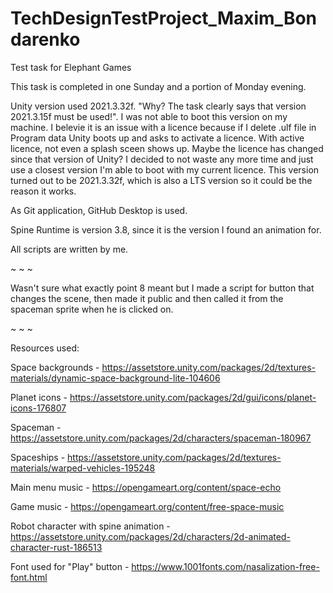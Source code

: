 # TechDesignTestProject_Maxim_Bondarenko
Test task for Elephant Games


This task is completed in one Sunday and a portion of Monday evening.

Unity version used 2021.3.32f. "Why? The task clearly says that version 2021.3.15f must be used!".
I was not able to boot this version on my machine.
I belevie it is an issue with a licence because if I delete .ulf file in Program data Unity boots up and asks to activate a licence.
With active licence, not even a splash sceen shows up. Maybe the licence has changed since that version of Unity?
I decided to not waste any more time and just use a closest version I'm able to boot with my current licence.
This version turned out to be 2021.3.32f, which is also a LTS version so it could be the reason it works.

As Git application, GitHub Desktop is used.

Spine Runtime is version 3.8, since it is the version I found an animation for.

All scripts are written by me.

~ ~ ~

Wasn't sure what exactly point 8 meant but I made a script for button that changes the scene, then made it public and then called it from the spaceman sprite when he is clicked on.

~ ~ ~

Resources used:

Space backgrounds - https://assetstore.unity.com/packages/2d/textures-materials/dynamic-space-background-lite-104606

Planet icons - https://assetstore.unity.com/packages/2d/gui/icons/planet-icons-176807

Spaceman - https://assetstore.unity.com/packages/2d/characters/spaceman-180967

Spaceships - https://assetstore.unity.com/packages/2d/textures-materials/warped-vehicles-195248

Main menu music - https://opengameart.org/content/space-echo

Game music - https://opengameart.org/content/free-space-music

Robot character with spine animation - https://assetstore.unity.com/packages/2d/characters/2d-animated-character-rust-186513

Font used for "Play" button - https://www.1001fonts.com/nasalization-free-font.html
